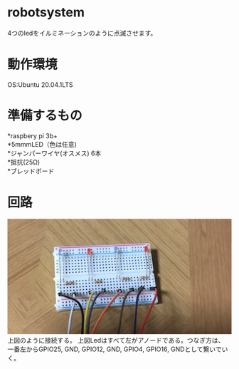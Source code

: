# robotsystem
4つのledをイルミネーションのように点滅させます。
# 動作環境
OS:Ubuntu 20.04.1LTS
# 準備するもの
*raspbery pi 3b+  
*5mmmLED（色は任意)  
*ジャンパーワイヤ(オスメス) 6本  
*抵抗(25Ω)  
*ブレッドボード  
# 回路
 <img src= "https://github.com/k-Ryunosuke/robot-system/blob/main/195941.png" width="700" >  
 上図のように接続する。   
 上図Ledはすべて左がアノードである。つなぎ方は、     
 一番左からGPIO25, GND, GPIO12, GND, GPIO4, GPIO16, GNDとして繋いでいく。
